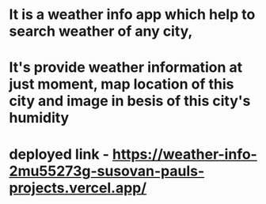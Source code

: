 # It is a weather info app which help to search weather of any city, 
# It's provide weather information  at just moment, map location of this city and image in besis of this city's humidity
# deployed link - https://weather-info-2mu55273g-susovan-pauls-projects.vercel.app/

